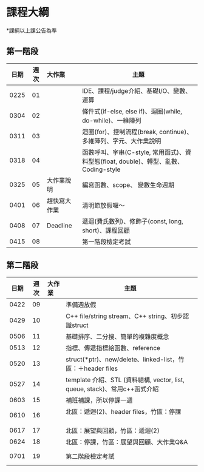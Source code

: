 # 課程大綱

\*課綱以上課公告為準

## 第一階段

|  日期  |  週次  | 大作業      | 主題                                       |
| :--: | :--: | :------- | ---------------------------------------- |
| 0225 |  01  |          | IDE、課程/judge介紹、基礎I/O、變數、運算               |
| 0304 |  02  |          | 條件式(if-else, else if)、迴圈(while, do-while)、一維陣列 |
| 0311 |  03  |            | 迴圈(for)、控制流程(break, continue)、多維陣列、字元、大作業說明 |
| 0318 |  04  |             | 函數呼叫、字串(C-style, 常用函式)、資料型態(float, double)、轉型、亂數、Coding-style |
| 0325 |  05  | 大作業說明     | 編寫函數、scope、 變數生命週期                       |
| 0401 |  06  | 趕快寫大作業     | 清明節放假囉～                                  |
| 0408 |  07  | Deadline | 遞迴(費氏數列)、修飾子(const, long, short)、課程回顧    |
| 0415 |  08  |          | 第一階段檢定考試                                 |


## 第二階段
|  日期  |  週次  | 大作業      | 主題                                       |
| :--: | :--: | :------- | ---------------------------------------- |
| 0422 |  09  |          | 準備週放假  |
| 0429 |  10  |          | C++ file/string stream、C++ string、初步認識struct |
| 0506 |  11  |            | 基礎排序、二分搜、簡單的複雜度概念 |
| 0513 |  12  |             | 指標、傳遞指標給函數、reference |
| 0520 |  13  |   | struct(*ptr)、new/delete、linked-list，竹區：＋header files |
| 0527 |  14  |      | template 介紹、STL (資料結構, vector, list, queue, stack)、常用c++函式介紹 |
| 0603 |  15  |     | 補班補課，所以停課一週   |
| 0610 |  16  |          | 北區：遞迴(2)、header files，竹區：停課                                |
| 0617 |  17  |          | 北區：展望與回顧，竹區：遞迴(2)|
| 0624 |  18  |          | 北區：停課，竹區：展望與回顧、大作業Q&A |
| 0701 |  19  |            | 第二階段檢定考試 |


